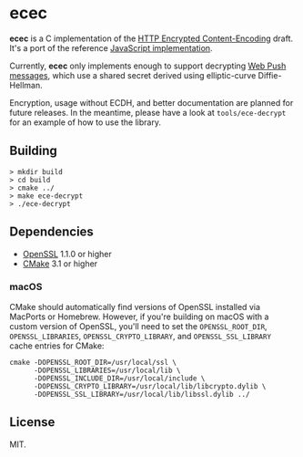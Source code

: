 # ecec

**ecec** is a C implementation of the [HTTP Encrypted Content-Encoding](http://httpwg.org/http-extensions/draft-ietf-httpbis-encryption-encoding.html) draft. It's a port of the reference [JavaScript implementation](https://github.com/martinthomson/encrypted-content-encoding).

Currently, **ecec** only implements enough to support decrypting [Web Push messages](http://webpush-wg.github.io/webpush-encryption/), which use a shared secret derived using elliptic-curve Diffie-Hellman.

Encryption, usage without ECDH, and better documentation are planned for future releases. In the meantime, please have a look at `tools/ece-decrypt` for an example of how to use the library.

## Building

```shell
> mkdir build
> cd build
> cmake ../
> make ece-decrypt
> ./ece-decrypt
```

## Dependencies

* [OpenSSL](https://www.openssl.org/) 1.1.0 or higher
* [CMake](https://cmake.org/) 3.1 or higher

### macOS

CMake should automatically find versions of OpenSSL installed via MacPorts or Homebrew. However, if you're building on macOS with a custom version of OpenSSL, you'll need to set the `OPENSSL_ROOT_DIR`, `OPENSSL_LIBRARIES`, `OPENSSL_CRYPTO_LIBRARY`, and `OPENSSL_SSL_LIBRARY` cache entries for CMake:

```shell
cmake -DOPENSSL_ROOT_DIR=/usr/local/ssl \
      -DOPENSSL_LIBRARIES=/usr/local/lib \
      -DOPENSSL_INCLUDE_DIR=/usr/local/include \
      -DOPENSSL_CRYPTO_LIBRARY=/usr/local/lib/libcrypto.dylib \
      -DOPENSSL_SSL_LIBRARY=/usr/local/lib/libssl.dylib ../
```

## License

MIT.
